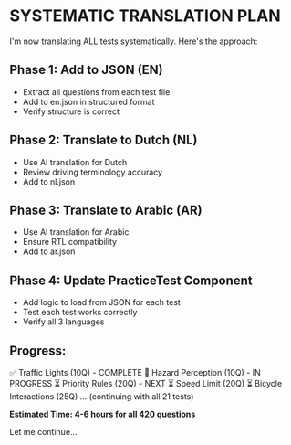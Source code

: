 # SYSTEMATIC TRANSLATION PLAN

I'm now translating ALL tests systematically. Here's the approach:

## Phase 1: Add to JSON (EN)
- Extract all questions from each test file
- Add to en.json in structured format
- Verify structure is correct

## Phase 2: Translate to Dutch (NL)
- Use AI translation for Dutch
- Review driving terminology accuracy
- Add to nl.json

## Phase 3: Translate to Arabic (AR)  
- Use AI translation for Arabic
- Ensure RTL compatibility
- Add to ar.json

## Phase 4: Update PracticeTest Component
- Add logic to load from JSON for each test
- Test each test works correctly
- Verify all 3 languages

## Progress:
✅ Traffic Lights (10Q) - COMPLETE
🔄 Hazard Perception (10Q) - IN PROGRESS
⏳ Priority Rules (20Q) - NEXT
⏳ Speed Limit (20Q)
⏳ Bicycle Interactions (25Q)
... (continuing with all 21 tests)

**Estimated Time: 4-6 hours for all 420 questions**

Let me continue...


